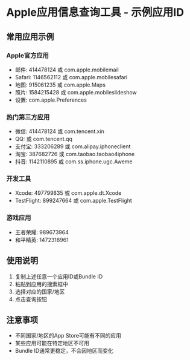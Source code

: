 # Apple应用信息查询工具 - 示例应用ID

## 常用应用示例

### Apple官方应用
- 邮件: 414478124 或 com.apple.mobilemail
- Safari: 1146562112 或 com.apple.mobilesafari
- 地图: 915061235 或 com.apple.Maps
- 照片: 1584215428 或 com.apple.mobileslideshow
- 设置: com.apple.Preferences

### 热门第三方应用
- 微信: 414478124 或 com.tencent.xin
- QQ:  或 com.tencent.qq
- 支付宝: 333206289 或 com.alipay.iphoneclient
- 淘宝: 387682726 或 com.taobao.taobao4iphone
- 抖音: 1142110895 或 com.ss.iphone.ugc.Aweme

### 开发工具
- Xcode: 497799835 或 com.apple.dt.Xcode
- TestFlight: 899247664 或 com.apple.TestFlight

### 游戏应用
- 王者荣耀: 989673964
- 和平精英: 1472318961

## 使用说明

1. 复制上述任意一个应用ID或Bundle ID
2. 粘贴到应用的搜索框中
3. 选择对应的国家/地区
4. 点击查询按钮

## 注意事项

- 不同国家/地区的App Store可能有不同的应用
- 某些应用可能在特定地区不可用
- Bundle ID通常更稳定，不会因地区而变化